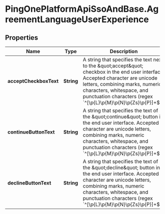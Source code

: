 # PingOnePlatformApiSsoAndBase.AgreementLanguageUserExperience

## Properties

Name | Type | Description | Notes
------------ | ------------- | ------------- | -------------
**acceptCheckboxText** | **String** | A string that specifies the text next to the \&quot;accept\&quot; checkbox in the end user interface. Accepted character are unicode letters, combining marks, numeric characters, whitespace, and punctuation characters (regex &#x60;^[\\p{L}\\p{M}\\p{N}\\p{Zs}\\p{P}]+$&#x60;). | [optional] 
**continueButtonText** | **String** | A string that specifies the text of the \&quot;continue\&quot; button in the end user interface. Accepted character are unicode letters, combining marks, numeric characters, whitespace, and punctuation characters (regex &#x60;^[\\p{L}\\p{M}\\p{N}\\p{Zs}\\p{P}]+$&#x60;). | [optional] 
**declineButtonText** | **String** | A string that specifies the text of the \&quot;decline\&quot; button in the end user interface. Accepted character are unicode letters, combining marks, numeric characters, whitespace, and punctuation characters (regex &#x60;^[\\p{L}\\p{M}\\p{N}\\p{Zs}\\p{P}]+$&#x60;). | [optional] 


